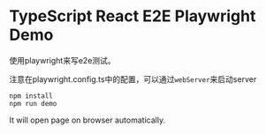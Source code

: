 TypeScript React E2E Playwright Demo
=================================

使用playwright来写e2e测试。

注意在playwright.config.ts中的配置，可以通过`webServer`来启动server

```
npm install
npm run demo
```

It will open page on browser automatically.
